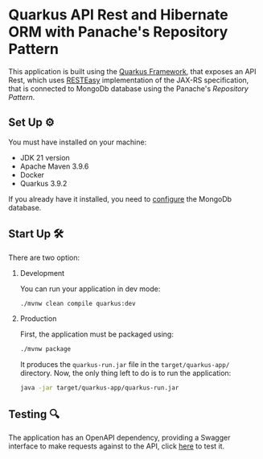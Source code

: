# Quarkus API Rest and Hibernate ORM with Panache's Repository Pattern

This application is built using the [Quarkus Framework](https://quarkus.io/), that exposes an API Rest, which uses [RESTEasy](https://resteasy.dev/) implementation of the JAX-RS specification, that is connected to MongoDb database using the Panache's _Repository Pattern_.

## Set Up ⚙

You must have installed on your machine:
* JDK 21 version
* Apache Maven 3.9.6
* Docker
* Quarkus 3.9.2

If you already have it installed, you need to [configure](https://github.com/AlexQueso/MCA_TFM_VirtualThreads/tree/main/setup) the MongoDb database.

## Start Up 🛠

There are two option:

1. Development

    You can run your application in dev mode:

    ```bash
    ./mvnw clean compile quarkus:dev
    ```

2. Production

    First, the application must be packaged using:

    ```bash
    ./mvnw package
    ```

    It produces the `quarkus-run.jar` file in the `target/quarkus-app/` directory. Now, the only thing left to do is to run the application:

    ```bash
    java -jar target/quarkus-app/quarkus-run.jar
    ```

## Testing 🔍

The application has an OpenAPI dependency, providing a Swagger interface to make requests against to the API, click [here](http://localhost:8080/swagger-ui/) to test it.
